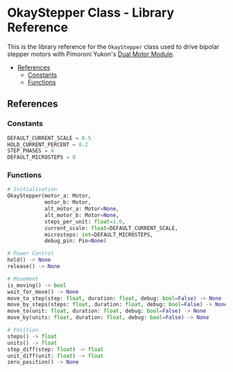 # OkayStepper Class - Library Reference <!-- omit in toc -->

This is the library reference for the `OkayStepper` class used to drive bipolar stepper motors with Pimoroni Yukon's [Dual Motor Module](https://pimoroni.com/yukon).

- [References](#references)
  - [Constants](#constants)
  - [Functions](#functions)


## References

### Constants

```python
DEFAULT_CURRENT_SCALE = 0.5
HOLD_CURRENT_PERCENT = 0.2
STEP_PHASES = 4
DEFAULT_MICROSTEPS = 8
```


### Functions

```python
# Initialisation
OkayStepper(motor_a: Motor,
            motor_b: Motor,
            alt_motor_a: Motor=None,
            alt_motor_b: Motor=None,
            steps_per_unit: float=1.0,
            current_scale: float=DEFAULT_CURRENT_SCALE,
            microsteps: int=DEFAULT_MICROSTEPS,
            debug_pin: Pin=None)

# Power Control
hold() -> None
release() -> None

# Movement
is_moving() -> bool
wait_for_move() -> None
move_to_step(step: float, duration: float, debug: bool=False) -> None
move_by_steps(steps: float, duration: float, debug: bool=False) -> None
move_to(unit: float, duration: float, debug: bool=False) -> None
move_by(units: float, duration: float, debug: bool=False) -> None

# Position
steps() -> float
units() -> float
step_diff(step: float) -> float
unit_diff(unit: float) -> float
zero_position() -> None
```

